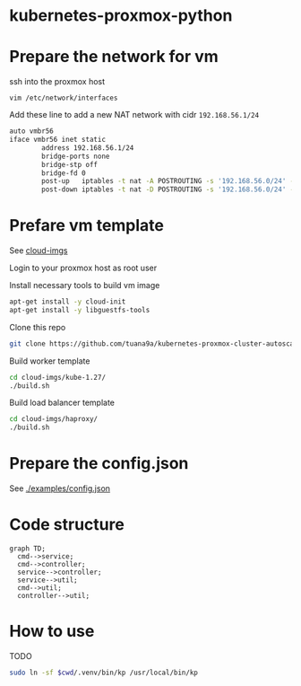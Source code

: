 # kubernetes-proxmox-python

# Prepare the network for vm

ssh into the proxmox host

`vim /etc/network/interfaces`

Add these line to add a new NAT network with cidr `192.168.56.1/24`

```bash
auto vmbr56
iface vmbr56 inet static
        address 192.168.56.1/24
        bridge-ports none
        bridge-stp off
        bridge-fd 0
        post-up   iptables -t nat -A POSTROUTING -s '192.168.56.0/24' -o vmbr0 -j MASQUERADE
        post-down iptables -t nat -D POSTROUTING -s '192.168.56.0/24' -o vmbr0 -j MASQUERADE
```

# Prefare vm template

See [cloud-imgs](cloud-imgs/)

Login to your proxmox host as root user

Install necessary tools to build vm image

```bash
apt-get install -y cloud-init
apt-get install -y libguestfs-tools
```

Clone this repo

```bash
git clone https://github.com/tuana9a/kubernetes-proxmox-cluster-autoscaler.git
```

Build worker template

```bash
cd cloud-imgs/kube-1.27/
./build.sh
```

Build load balancer template

```bash
cd cloud-imgs/haproxy/
./build.sh
```

# Prepare the config.json

See [./examples/config.json](./examples/config.json)

# Code structure

```mermaid
graph TD;
  cmd-->service;
  cmd-->controller;
  service-->controller;
  service-->util;
  cmd-->util;
  controller-->util;
```

# How to use

TODO

```bash
sudo ln -sf $cwd/.venv/bin/kp /usr/local/bin/kp
```
